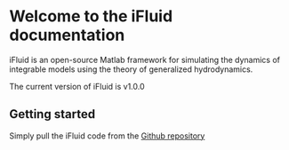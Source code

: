 # Welcome to the iFluid documentation

iFluid is an open-source Matlab framework for simulating the dynamics of integrable models using the theory of generalized hydrodynamics.  

The current version of iFluid is v1.0.0

## Getting started

Simply pull the iFluid code from the [Github repository](https://github.com/integrableFluid/iFluidMatlab)